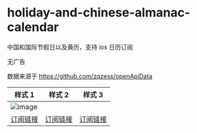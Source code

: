 # holiday-and-chinese-almanac-calendar
中国和国际节假日以及黄历，支持 ios 日历订阅

无广告

数据来源于 https://github.com/zqzess/openApiData

|样式 1|样式 2|样式 3|
| -- | -- | -- |
|![image](https://github.com/zqzess/holiday-and-chinese-almanac-calendar/assets/54464797/40968414-3e33-478e-8f3f-139defa01974)|||
|[订阅链接](https://raw.githubusercontent.com/zqzess/holiday-and-chinese-almanac-calendar/main/holidays_calendar.ics)|[订阅链接](https://raw.githubusercontent.com/zqzess/holiday-and-chinese-almanac-calendar/main/holidays_calendar_2.ics)|[订阅链接](https://raw.githubusercontent.com/zqzess/holiday-and-chinese-almanac-calendar/main/holidays_calendar_3.ics)|


